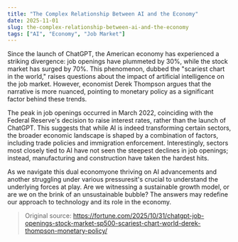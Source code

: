 ```yaml
---
title: "The Complex Relationship Between AI and the Economy"
date: 2025-11-01
slug: the-complex-relationship-between-ai-and-the-economy
tags: ["AI", "Economy", "Job Market"]
---
```

Since the launch of ChatGPT, the American economy has experienced a striking divergence: job openings have plummeted by 30%, while the stock market has surged by 70%. This phenomenon, dubbed the "scariest chart in the world," raises questions about the impact of artificial intelligence on the job market. However, economist Derek Thompson argues that the narrative is more nuanced, pointing to monetary policy as a significant factor behind these trends.

The peak in job openings occurred in March 2022, coinciding with the Federal Reserve's decision to raise interest rates, rather than the launch of ChatGPT. This suggests that while AI is indeed transforming certain sectors, the broader economic landscape is shaped by a combination of factors, including trade policies and immigration enforcement. Interestingly, sectors most closely tied to AI have not seen the steepest declines in job openings; instead, manufacturing and construction have taken the hardest hits.

As we navigate this dual economyone thriving on AI advancements and another struggling under various pressuresit's crucial to understand the underlying forces at play. Are we witnessing a sustainable growth model, or are we on the brink of an unsustainable bubble? The answers may redefine our approach to technology and its role in the economy.
> Original source: https://fortune.com/2025/10/31/chatgpt-job-openings-stock-market-sp500-scariest-chart-world-derek-thompson-monetary-policy/